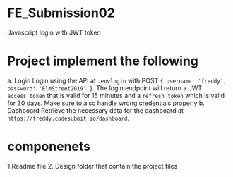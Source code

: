 # FE_Submission02
Javascript login with JWT token

# Project implement the following
a. Login
Login using the API at `.envlogin` with POST `{
username: 'freddy', password: 'ElmStreet2019' }`. The
login endpoint will return a JWT `access_token` that is
valid for 15 minutes and a `refresh_token` which is
valid for 30 days. Make sure to also handle wrong
credentials properly
b. Dashboard
Retrieve the necessary data for the dashboard
at `https://freddy.codesubmit.io/dashboard`. 

# componenets
1.Readme file
2. Design folder that contain the project files

